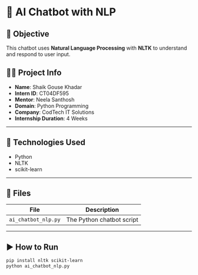 # 🤖 AI Chatbot with NLP

## 🎯 Objective
This chatbot uses **Natural Language Processing** with **NLTK** to understand and respond to user input.

## 🧑‍💻 Project Info

- **Name**: Shaik Gouse Khadar  
- **Intern ID**: CT04DF595  
- **Mentor**: Neela Santhosh  
- **Domain**: Python Programming  
- **Company**: CodTech IT Solutions  
- **Internship Duration**: 4 Weeks

---

## 🧪 Technologies Used
- Python
- NLTK
- scikit-learn

---

## 📂 Files

| File | Description |
|------|-------------|
| `ai_chatbot_nlp.py` | The Python chatbot script |

---

## ▶️ How to Run

```bash
pip install nltk scikit-learn
python ai_chatbot_nlp.py
